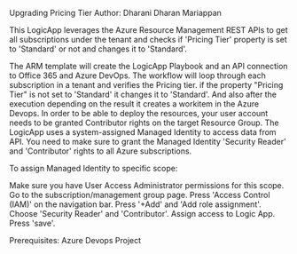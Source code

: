 Upgrading Pricing Tier
Author: Dharani Dharan Mariappan

This LogicApp leverages the Azure Resource Management REST APIs to get all subscriptions under the tenant and checks if 'Pricing Tier' property is set to 'Standard' or not and changes it to 'Standard'.

The ARM template will create the LogicApp Playbook and an API connection to Office 365 and Azure DevOps. The workflow will loop through each subscription in a tenant and verifies the Pricing tier. if the property "Pricing Tier" is not set to 'Standard' it changes it to 'Standard'. And also after the execution depending on the result it creates a workitem in the Azure Devops. In order to be able to deploy the resources, your user account needs to be granted Contributor rights on the target Resource Group. The LogicApp uses a system-assigned Managed Identity to access data from API. You need to make sure to grant the Managed Identity 'Security Reader' and 'Contributor' rights to all Azure subscriptions.

To assign Managed Identity to specific scope:

Make sure you have User Access Administrator permissions for this scope.
Go to the subscription/management group page.
Press 'Access Control (IAM)' on the navigation bar.
Press '+Add' and 'Add role assignment'.
Choose 'Security Reader' and 'Contributor'.
Assign access to Logic App.
Press 'save'.

Prerequisites:
Azure Devops Project
